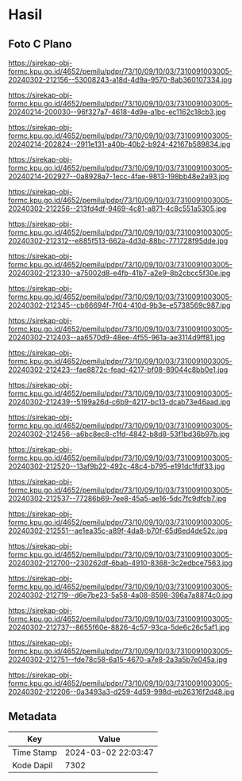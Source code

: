 # Hasil

## Foto C Plano

https://sirekap-obj-formc.kpu.go.id/4652/pemilu/pdpr/73/10/09/10/03/7310091003005-20240302-212156--53008243-a18d-4d9a-9570-8ab360107334.jpg

https://sirekap-obj-formc.kpu.go.id/4652/pemilu/pdpr/73/10/09/10/03/7310091003005-20240214-200030--96f327a7-4618-4d9e-a1bc-ec1162c18cb3.jpg

https://sirekap-obj-formc.kpu.go.id/4652/pemilu/pdpr/73/10/09/10/03/7310091003005-20240214-202824--2911e131-a40b-40b2-b924-42167b589834.jpg

https://sirekap-obj-formc.kpu.go.id/4652/pemilu/pdpr/73/10/09/10/03/7310091003005-20240214-202927--0a8928a7-1ecc-4fae-9813-198bb48e2a93.jpg

https://sirekap-obj-formc.kpu.go.id/4652/pemilu/pdpr/73/10/09/10/03/7310091003005-20240302-212256--213fd4df-9469-4c81-a871-4c8c551a5305.jpg

https://sirekap-obj-formc.kpu.go.id/4652/pemilu/pdpr/73/10/09/10/03/7310091003005-20240302-212312--e885f513-662a-4d3d-88bc-771728f95dde.jpg

https://sirekap-obj-formc.kpu.go.id/4652/pemilu/pdpr/73/10/09/10/03/7310091003005-20240302-212330--a75002d8-e4fb-41b7-a2e9-8b2cbcc5f30e.jpg

https://sirekap-obj-formc.kpu.go.id/4652/pemilu/pdpr/73/10/09/10/03/7310091003005-20240302-212345--cb66694f-7f04-410d-9b3e-e5738569c987.jpg

https://sirekap-obj-formc.kpu.go.id/4652/pemilu/pdpr/73/10/09/10/03/7310091003005-20240302-212403--aa6570d9-48ee-4f55-961a-ae3114d9ff81.jpg

https://sirekap-obj-formc.kpu.go.id/4652/pemilu/pdpr/73/10/09/10/03/7310091003005-20240302-212423--fae8872c-fead-4217-bf08-89044c8bb0e1.jpg

https://sirekap-obj-formc.kpu.go.id/4652/pemilu/pdpr/73/10/09/10/03/7310091003005-20240302-212439--5199a26d-c6b9-4217-bc13-dcab73e46aad.jpg

https://sirekap-obj-formc.kpu.go.id/4652/pemilu/pdpr/73/10/09/10/03/7310091003005-20240302-212456--a6bc8ec8-c1fd-4842-b8d8-53f1bd36b97b.jpg

https://sirekap-obj-formc.kpu.go.id/4652/pemilu/pdpr/73/10/09/10/03/7310091003005-20240302-212520--13af9b22-492c-48c4-b795-e191dc1fdf33.jpg

https://sirekap-obj-formc.kpu.go.id/4652/pemilu/pdpr/73/10/09/10/03/7310091003005-20240302-212537--77286b69-7ee8-45a5-ae16-5dc7fc9dfcb7.jpg

https://sirekap-obj-formc.kpu.go.id/4652/pemilu/pdpr/73/10/09/10/03/7310091003005-20240302-212551--ae1ea35c-a89f-4da8-b70f-65d6ed4de52c.jpg

https://sirekap-obj-formc.kpu.go.id/4652/pemilu/pdpr/73/10/09/10/03/7310091003005-20240302-212700--230262df-6bab-4910-8368-3c2edbce7563.jpg

https://sirekap-obj-formc.kpu.go.id/4652/pemilu/pdpr/73/10/09/10/03/7310091003005-20240302-212719--d6e7be23-5a58-4a08-8598-396a7a8874c0.jpg

https://sirekap-obj-formc.kpu.go.id/4652/pemilu/pdpr/73/10/09/10/03/7310091003005-20240302-212737--8655f60e-8826-4c57-93ca-5de6c26c5af1.jpg

https://sirekap-obj-formc.kpu.go.id/4652/pemilu/pdpr/73/10/09/10/03/7310091003005-20240302-212751--fde78c58-6a15-4670-a7e8-2a3a5b7e045a.jpg

https://sirekap-obj-formc.kpu.go.id/4652/pemilu/pdpr/73/10/09/10/03/7310091003005-20240302-212206--0a3493a3-d259-4d59-998d-eb26316f2d48.jpg


## Metadata

| Key        | Value               |
| ---------- | ------------------- |
| Time Stamp | 2024-03-02 22:03:47 |
| Kode Dapil | 7302                |



